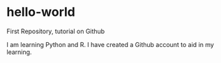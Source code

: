 # hello-world
First Repository, tutorial on Github

I am learning Python and R. I have created a Github account to aid in my learning.
